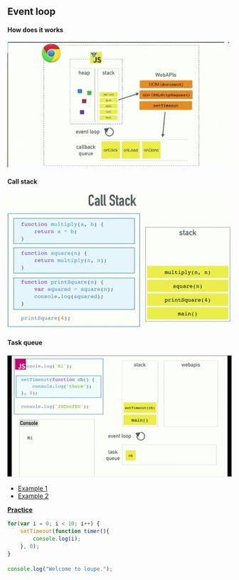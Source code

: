 ## Event loop

#### How does it works

![1](_assets/eventloop1.png)

#### Call stack

![1](_assets/eventloop2.png)

#### Task queue

![1](_assets/eventloop3.png)

* [Example 1](http://latentflip.com/loupe/?code=Y29uc29sZS5sb2coIlN0YXJ0ZWQhIik7CgokLm9uKCdidXR0b24nLCAnY2xpY2snLCBmdW5jdGlvbiBvbkNsaWNrKCkgewogICAgY29uc29sZS5sb2coJ1lvdSBjbGlja2VkIHRoZSBidXR0b24hJyk7ICAgIAp9KTsKCmNvbnNvbGUubG9nKCJIaSEiKTsKCnNldFRpbWVvdXQoZnVuY3Rpb24gdGltZW91dCgpIHsKICAgIGNvbnNvbGUubG9nKCJUaW1lb3V0IGZpbmlzaGVkISIpOwp9LCA1MDAwKTsKCmNvbnNvbGUubG9nKCJEb25lLiIpOw%3D%3D!!!PGJ1dHRvbj5DbGljayBtZSE8L2J1dHRvbj4%3D)
* [Example 2](http://latentflip.com/loupe/?code=c2V0VGltZW91dChmdW5jdGlvbiB0aW1lb3V0MSgpIHsKICAgIGNvbnNvbGUubG9nKCJUaW1lb3V0IDEiKTsKfSwgMTAwMCk7CgpzZXRUaW1lb3V0KGZ1bmN0aW9uIHRpbWVvdXQyKCkgewogICAgY29uc29sZS5sb2coIlRpbWVvdXQgMiIpOwp9LCAxMDAwKTsKCnNldFRpbWVvdXQoZnVuY3Rpb24gdGltZW91dDMoKSB7CiAgICBjb25zb2xlLmxvZygiVGltZW91dCAzIik7Cn0sIDEwMDApOwoKc2V0VGltZW91dChmdW5jdGlvbiB0aW1lb3V0NCgpIHsKICAgIGNvbnNvbGUubG9nKCJUaW1lb3V0IDQiKTsKfSwgMTAwMCk7!!!PGJ1dHRvbj5DbGljayBtZSE8L2J1dHRvbj4%3D)


**[Practice](http://latentflip.com/loupe/)**


```js
for(var i = 0; i < 10; i++) {
    setTimeout(function timer(){
        console.log(i);
    }, 0);
}

console.log("Welcome to loupe.");

```
